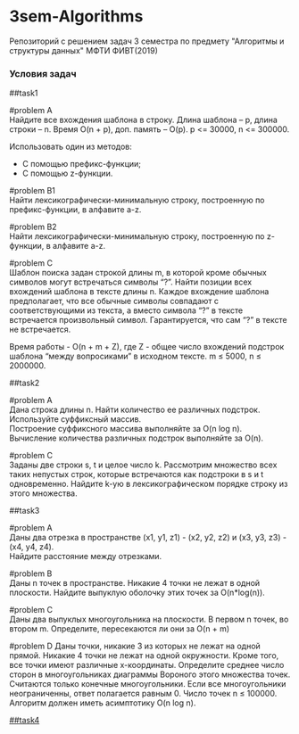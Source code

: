 # 3sem-Algorithms
Репозиторий с решением задач 3 семестра по предмету "Алгоритмы и структуры данных" МФТИ ФИВТ(2019)  
### Условия задач

##task1

#problem A  
Найдите все вхождения шаблона в строку. Длина шаблона – p, длина строки – n. Время O(n + p), доп. память – O(p).
p <= 30000, n <= 300000.

Использовать один из методов:
- С помощью префикс-функции;
- С помощью z-функции.

#problem B1  
Найти лексикографически-минимальную строку, построенную по префикс-функции, в алфавите a-z.

#problem B2  
Найти лексикографически-минимальную строку, построенную по z-функции, в алфавите a-z.

#problem C  
Шаблон поиска задан строкой длины m, в которой кроме обычных символов могут встречаться символы “?”. 
Найти позиции всех вхождений шаблона в тексте длины n. Каждое вхождение шаблона предполагает, что все обычные символы 
совпадают с соответствующими из текста, а вместо символа “?” в тексте встречается произвольный символ. 
Гарантируется, что сам “?” в тексте не встречается.

Время работы - O(n + m + Z), где Z - общее число вхождений подстрок шаблона “между вопросиками” в исходном тексте. 
m ≤ 5000, n ≤ 2000000.

##task2

#problem A  
Дана строка длины n. Найти количество ее различных подстрок. Используйте суффиксный массив.  
Построение суффиксного массива выполняйте за O(n log n). Вычисление количества различных подстрок выполняйте за O(n).

#problem C  
Заданы две строки s, t и целое число k. Рассмотрим множество всех таких непустых строк, которые встречаются как 
подстроки в s и t одновременно. Найдите k-ую в лексикографическом порядке строку из этого множества.  

##task3

#problem A  
Даны два отрезка в пространстве (x1, y1, z1) - (x2, y2, z2) и (x3, y3, z3) - (x4, y4, z4).  
Найдите расстояние между отрезками.

#problem B  
Даны n точек в пространстве. Никакие 4 точки не лежат в одной плоскости. Найдите выпуклую оболочку этих точек за O(n*log(n)). 

#problem C  
Даны два выпуклых многоугольника на плоскости. В первом n точек, во втором m. Определите, пересекаются ли они за O(n + m)

#problem D
Даны точки, никакие 3 из которых не лежат на одной прямой. Никакие 4 точки не лежат на одной окружности. Кроме того, 
все точки имеют различные x-координаты. 
Определите среднее число сторон в многоугольниках диаграммы Вороного этого множества точек. Считаются только конечные 
многоугольники. Если все многоугольники неограниченны, ответ полагается равным 0. Число точек n ≤ 100000. Алгоритм должен 
иметь асимптотику O(n log n). 

[##task4](https://docs.google.com/document/d/1G2ti3Vg6jXe6FLPZqwceZwYlzt8M6yA-IOrXf-AjurA/edit)




